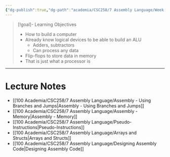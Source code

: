 ```yaml
---
{"dg-publish":true,"dg-path":"academia/CSC258/7 Assembly Language/Week 11 - Assembly.md","permalink":"/academia/csc-258/7-assembly-language/week-11-assembly/","tags":["cs","lecture","note","university"],"created":"2025-04-12T21:53:01.342-04:00","updated":"2025-04-12T21:55:41.752-04:00"}
---
```



> [!goal]- Learning Objectives
> - How to build a computer
> - Already know logical devices to be able to build an ALU
>     - Adders, subtractors
>     - Can process any data
> - Flip-flops to store data in memory
> - That is just what a processor is

---

# Lecture Notes

- [[100 Academia/CSC258/7 Assembly Language/Assembly - Using Branches and Jumps\|Assembly - Using Branches and Jumps]]
- [[100 Academia/CSC258/7 Assembly Language/Assembly - Memory\|Assembly - Memory]]
- [[100 Academia/CSC258/7 Assembly Language/Pseudo-Instructions\|Pseudo-Instructions]]
- [[100 Academia/CSC258/7 Assembly Language/Arrays and Structs\|Arrays and Structs]]
- [[100 Academia/CSC258/7 Assembly Language/Designing Assembly Code\|Designing Assembly Code]]

